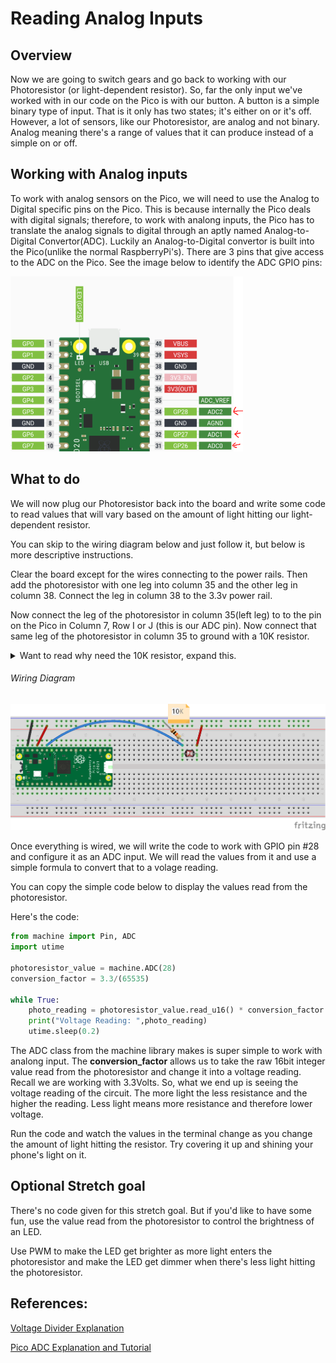 # Reading Analog Inputs

## Overview

Now we are going to switch gears and go back to working with our Photoresistor (or light-dependent resistor). So, far the only input we've worked with in our code on the Pico is with our button.  A button is a simple binary type of input.  That is it only has two states; it's either on or it's off.  However, a lot of sensors, like our Photoresistor, are analog and not binary.  Analog meaning there's a range of values that it can produce instead of a simple on or off.


## Working with Analog inputs 

To work with analog sensors on the Pico, we will need to use the Analog to Digital specific pins on the Pico.  This is because internally the Pico deals with digital signals; therefore, to work with analong inputs, the Pico has to translate the analog signals to digital through an aptly named Analog-to-Digital Convertor(ADC).  Luckily an Analog-to-Digital convertor is built into the Pico(unlike the normal RaspberryPi's).  There are 3 pins that give access to the ADC on the Pico. See the image below to identify the ADC GPIO pins:

![ADC GPIO Pins](/images/adcpins.PNG)


 ## What to do

We will now plug our Photoresistor back into the board and write some code to read values that will vary based on the amount of light hitting our light-dependent resistor.  

You can skip to the wiring diagram below and just follow it, but below is more descriptive instructions.

Clear the board except for the wires connecting to the power rails.
Then add the photoresistor with one leg into column 35 and the other leg in column 38.  Connect the leg in column 38 to the 3.3v power rail.

Now connect the leg of the photoresistor in column 35(left leg) to to the pin on the Pico in Column 7, Row I or J (this is our ADC pin).  Now connect that same leg of the photoresistor in column 35 to ground with a 10K resistor.

<details>
<summary> Want to read why need the 10K resistor, expand this.</summary>
The 10K resistor is needed to create what's called a <a href="https://learn.sparkfun.com/tutorials/voltage-dividers">voltage divider</a>.  I'd like to explain exactly what that means, but I can't... I'm an electronics noob.  But I think the way it works is that the voltage divider causes a disturbance in the force by disrupting the <a href="https://starwars.fandom.com/wiki/Midi-chlorian">midi-chlorian</a> flow and therefore causes the <a href="https://www.dictionary.com/e/fictional-characters/flux-capacitor/">flux capacitor</a> to emit a lesser charge through the <a href="https://ghostbusters.fandom.com/wiki/Proton_Pack">proton pack</a> than it normally would. If you are more confused after reading my  nonsensical description, then you understand as much about voltage dividers as I do.  <br><b>Seriously though, the 10K resistor in parallel with the photoresistor allows us to get a wide range of values when reading the resistance.</b> Here's a good article that goes into more detail: <a href="(https://learn.sparkfun.com/tutorials/voltage-dividers">Spark Fun Voltage Dividers</a>
</details>
  
  


###### Wiring Diagram
![Servo Diagram](/images/13_adc_photoresistor_bb.png)


Once everything is wired, we will write the code to work with GPIO pin #28 and configure it as an ADC input.  We will read the values from it and use a simple formula to convert that to a volage reading.  

You can copy the simple code below to display the values read from the photoresistor.

Here's the code:

``` Python
from machine import Pin, ADC
import utime
 
photoresistor_value = machine.ADC(28)
conversion_factor = 3.3/(65535)

while True:
    photo_reading = photoresistor_value.read_u16() * conversion_factor     
    print("Voltage Reading: ",photo_reading)
    utime.sleep(0.2)    
```

The ADC class from the machine library makes is super simple to work with analong input.  The **conversion_factor** allows us to take the raw 16bit integer value read from the photoresistor and change it into a voltage reading.  Recall we are working with 3.3Volts.  So, what we end up is seeing the voltage reading of the circuit. The more light the less resistance and the higher the reading.  Less light means more resistance and therefore lower voltage.

Run the code and watch the values in the terminal change as you change the amount of light hitting the resistor. Try covering it up and shining your phone's light on it.


## Optional Stretch goal

There's no code given for this stretch goal.  But if you'd like to have some fun, use the value read from the photoresistor to control the brightness of an LED.

Use PWM to make the LED get brighter as more light enters the photoresistor and make the LED get dimmer when there's less light hitting the photoresistor.


## References:

[Voltage Divider Explanation](https://learn.sparkfun.com/tutorials/voltage-dividers)

[Pico ADC Explanation and Tutorial](https://microcontrollerslab.com/raspberry-pi-pico-adc-tutorial/)